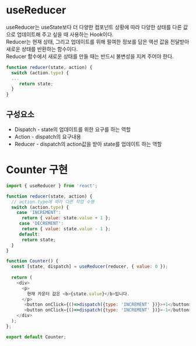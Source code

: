 # useReducer
useReducer는 useState보다 더 다양한 컴포넌트 상황에 따라 다양한 상태를 다른 값으로 업데이트해 주고 싶을 때 사용하는 Hook이다.  
Reducer는 현재 상태, 그리고 업데이트를 위해 필여한 정보를 담은 액션 값을 전달받아 새로운 상태를 반환하는 함수이다.  
Reducer 함수에서 새로운 상태를 만들 때는 반드시 불변성을 지켜 주어야 한다.

```javascript
function reducer(state, action) {
  switch (action.type) {
  ...
     return state;
  }
}
```
## 구성요소
+ Dispatch - state의 업데이트를 위한 요구를 하는 역할
+ Action - dispatch의 요구내용
+ Reducer - dispatch의 action값을 받아 state를 업데이트 하는 역할

# Counter 구현
```javascript
import { useReducer } from 'react';

function reducer(state, action) {
  // action.type에 따라 다른 작업 수행
  switch (action.type) {
    case 'INCREMENT':
      return { value: state.value + 1 };
     case 'DECREMENT':
      return { value: state.value - 1 };
     default:
      return state;
  }
}

function Counter() {
  const [state, dispatch] = useReducer(reducer, { value: 0 });
  
  return (
    <div>
      <p>
        현재 카운터 값은 <b>{state.value}</b>입니다.
      </p>
       <button onClick={()=>dispatch({type: 'INCREMENT' })}>+1</button>
       <button onClick={()=>dispatch({type: 'INCREMENT' })}>-1</button>
    </div>
  );
};

export default Counter;
```
